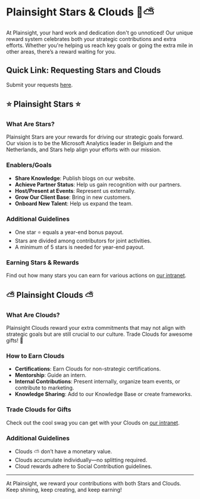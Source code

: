 # Plainsight Stars & Clouds 🌟⛅

At Plainsight, your hard work and dedication don't go unnoticed! Our unique reward system celebrates both your strategic contributions and extra efforts. Whether you're helping us reach key goals or going the extra mile in other areas, there’s a reward waiting for you.

## Quick Link: Requesting Stars and Clouds
Submit your requests [here](https://plainsightis.sharepoint.com/Lists/Plainsight%20Stars%20%20Clouds/AllItems.aspx).

## ⭐ Plainsight Stars ⭐

### What Are Stars?
Plainsight Stars are your rewards for driving our strategic goals forward. Our vision is to be the Microsoft Analytics leader in Belgium and the Netherlands, and Stars help align your efforts with our mission.

### Enablers/Goals
- **Share Knowledge**: Publish blogs on our website.
- **Achieve Partner Status**: Help us gain recognition with our partners.
- **Host/Present at Events**: Represent us externally.
- **Grow Our Client Base**: Bring in new customers.
- **Onboard New Talent**: Help us expand the team.

### Additional Guidelines
- One star ⭐ equals a year-end bonus payout.
- Stars are divided among contributors for joint activities.
- A minimum of 5 stars is needed for year-end payout.

### Earning Stars & Rewards
Find out how many stars you can earn for various actions on [our intranet](https://plainsightis.sharepoint.com/SitePages/PlainsightRewards.aspx).

## ⛅ Plainsight Clouds ⛅

### What Are Clouds?
Plainsight Clouds reward your extra commitments that may not align with strategic goals but are still crucial to our culture. Trade Clouds for awesome gifts! 🎁

### How to Earn Clouds
- **Certifications**: Earn Clouds for non-strategic certifications.
- **Mentorship**: Guide an intern.
- **Internal Contributions**: Present internally, organize team events, or contribute to marketing.
- **Knowledge Sharing**: Add to our Knowledge Base or create frameworks.

### Trade Clouds for Gifts
Check out the cool swag you can get with your Clouds on [our intranet](https://plainsightis.sharepoint.com/SitePages/PlainsightRewards.aspx).

### Additional Guidelines
- Clouds ⛅ don’t have a monetary value.
- Clouds accumulate individually—no splitting required.
- Cloud rewards adhere to Social Contribution guidelines.

---

At Plainsight, we reward your contributions with both Stars and Clouds. Keep shining, keep creating, and keep earning!
